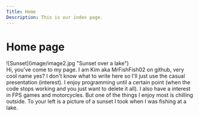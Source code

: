 ```yaml
---
Title: Home
Description: This is our index page.
---
```


Home page
==========================
<div class="center-main" markdown="1">
<div markdown="1"> ![Sunset](image/image2.jpg "Sunset over a lake") </div>
<div markdown="1">Hi, you've come to my page. I am Kim aka MrFishFish02 on github, very cool name yes?
I don't know what to write here so I'll just use the casual presentation (interest).
I enjoy programming until a certain point (when the code stops working and you just want to delete it all). 
I also have a interest in FPS games and motorcycles. But one of the things I enjoy most is chilling outside. 
To your left is a picture of a sunset I took when I was fishing at a lake.</div></div>

